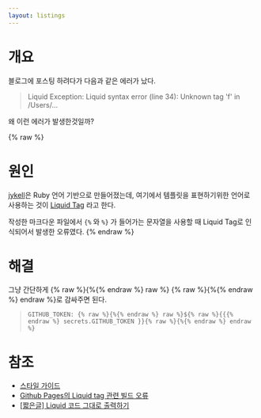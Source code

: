 ```yaml
---
layout: listings
---
```


# 개요

블로그에 포스팅 하려다가 다음과 같은 에러가 났다.

> Liquid Exception: Liquid syntax error (line 34): Unknown tag 'f' in /Users/...

왜 이런 에러가 발생한것일까?


{% raw %}
# 원인
[jykell](https://jekyllrb-ko.github.io/)은 Ruby 언어 기반으로 만들어졌는데, 여기에서 템플릿을 표현하기위한 언어로 사용하는 것이 [Liquid Tag](https://help.shopify.com/en/themes/liquid/tags) 라고 한다.

작성한 마크다운 파일에서  `{%` 와 `%}` 가 들어가는 문자열을 사용할 때 Liquid Tag로 인식되어서 발생한 오류였다.
{% endraw %}

# 해결

그냥 간단하게 {% raw %}{%{% endraw %} raw %} {% raw %}{%{% endraw %} endraw %}로 감싸주면 된다.

> ```
> GITHUB_TOKEN: {% raw %}{%{% endraw %} raw %}${% raw %}{{{% endraw %} secrets.GITHUB_TOKEN }}{% raw %}{%{% endraw %} endraw %}
> ```

# 참조

- [스타일 가이드](https://docs.github.com/ko/contributing/writing-for-github-docs/style-guide#code-blocks)
- [Github Pages의 Liquid tag 관련 빌드 오류](https://ivorycirrus.github.io/TIL/jekyll-liquid-tag-error/)
- [[짧은글] Liquid 코드 그대로 출력하기](https://chaelin1211.github.io/study/2021/02/24/liquid-code.html)